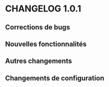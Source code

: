 # CHANGELOG 1.0.1


## Corrections de bugs

## Nouvelles fonctionnalités

## Autres changements

## Changements de configuration
